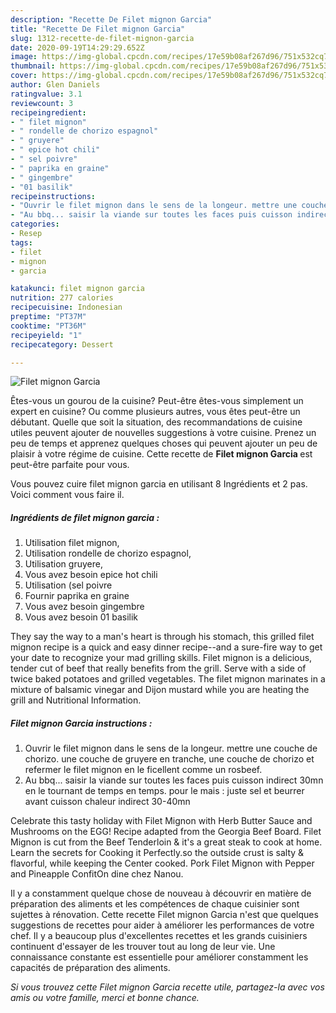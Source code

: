 ```yaml
---
description: "Recette De Filet mignon Garcia"
title: "Recette De Filet mignon Garcia"
slug: 1312-recette-de-filet-mignon-garcia
date: 2020-09-19T14:29:29.652Z
image: https://img-global.cpcdn.com/recipes/17e59b08af267d96/751x532cq70/filet-mignon-garcia-photo-principale-de-la-recette.jpg
thumbnail: https://img-global.cpcdn.com/recipes/17e59b08af267d96/751x532cq70/filet-mignon-garcia-photo-principale-de-la-recette.jpg
cover: https://img-global.cpcdn.com/recipes/17e59b08af267d96/751x532cq70/filet-mignon-garcia-photo-principale-de-la-recette.jpg
author: Glen Daniels
ratingvalue: 3.1
reviewcount: 3
recipeingredient:
- " filet mignon"
- " rondelle de chorizo espagnol"
- " gruyere"
- " epice hot chili"
- " sel poivre"
- " paprika en graine"
- " gingembre"
- "01 basilik"
recipeinstructions:
- "Ouvrir le filet mignon dans le sens de la longeur. mettre une couche de chorizo. une couche de gruyere en tranche, une couche de chorizo et refermer le filet mignon en le ficellent comme un rosbeef."
- "Au bbq... saisir la viande sur toutes les faces puis cuisson indirect 30mn en le tournant de temps en temps. pour le mais : juste sel et beurrer avant cuisson chaleur indirect 30-40mn"
categories:
- Resep
tags:
- filet
- mignon
- garcia

katakunci: filet mignon garcia 
nutrition: 277 calories
recipecuisine: Indonesian
preptime: "PT37M"
cooktime: "PT36M"
recipeyield: "1"
recipecategory: Dessert

---
```



![Filet mignon Garcia](https://img-global.cpcdn.com/recipes/17e59b08af267d96/751x532cq70/filet-mignon-garcia-photo-principale-de-la-recette.jpg)

Êtes-vous un gourou de la cuisine? Peut-être êtes-vous simplement un expert en cuisine? Ou comme plusieurs autres, vous êtes peut-être un débutant. Quelle que soit la situation, des recommandations de cuisine utiles peuvent ajouter de nouvelles suggestions à votre cuisine. Prenez un peu de temps et apprenez quelques choses qui peuvent ajouter un peu de plaisir à votre régime de cuisine. Cette recette de <strong> Filet mignon Garcia </strong> est peut-être parfaite pour vous.

<!--inarticleads1-->

Vous pouvez cuire filet mignon garcia en utilisant 8 Ingrédients et 2 pas. Voici comment vous faire il.

##### Ingrédients de filet mignon garcia :

1. Utilisation  filet mignon,
1. Utilisation  rondelle de chorizo espagnol,
1. Utilisation  gruyere,
1. Vous avez besoin  epice hot chili
1. Utilisation  (sel poivre
1. Fournir  paprika en graine
1. Vous avez besoin  gingembre
1. Vous avez besoin 01 basilik


They say the way to a man&#39;s heart is through his stomach, this grilled filet mignon recipe is a quick and easy dinner recipe--and a sure-fire way to get your date to recognize your mad grilling skills. Filet mignon is a delicious, tender cut of beef that really benefits from the grill. Serve with a side of twice baked potatoes and grilled vegetables. The filet mignon marinates in a mixture of balsamic vinegar and Dijon mustard while you are heating the grill and Nutritional Information. 

<!--inarticleads2-->

##### Filet mignon Garcia instructions :

1. Ouvrir le filet mignon dans le sens de la longeur. mettre une couche de chorizo. une couche de gruyere en tranche, une couche de chorizo et refermer le filet mignon en le ficellent comme un rosbeef.
1. Au bbq... saisir la viande sur toutes les faces puis cuisson indirect 30mn en le tournant de temps en temps. pour le mais : juste sel et beurrer avant cuisson chaleur indirect 30-40mn


Celebrate this tasty holiday with Filet Mignon with Herb Butter Sauce and Mushrooms on the EGG! Recipe adapted from the Georgia Beef Board. Filet Mignon is cut from the Beef Tenderloin &amp; it&#39;s a great steak to cook at home. Learn the secrets for Cooking it Perfectly.so the outside crust is salty &amp; flavorful, while keeping the Center cooked. Pork Filet Mignon with Pepper and Pineapple ConfitOn dine chez Nanou. 

<!--inarticleads1-->

<p>
Il y a constamment quelque chose de nouveau à découvrir en matière de préparation des aliments et les compétences de chaque cuisinier sont sujettes à rénovation. Cette recette Filet mignon Garcia n'est que quelques suggestions de recettes pour aider à améliorer les performances de votre chef. Il y a beaucoup plus d'excellentes recettes et les grands cuisiniers continuent d'essayer de les trouver tout au long de leur vie. Une connaissance constante est essentielle pour améliorer constamment les capacités de préparation des aliments.
</p>

<p>
<i>Si vous trouvez cette Filet mignon Garcia recette utile, partagez-la avec vos amis ou votre famille, merci et bonne chance.</i>
</p>

